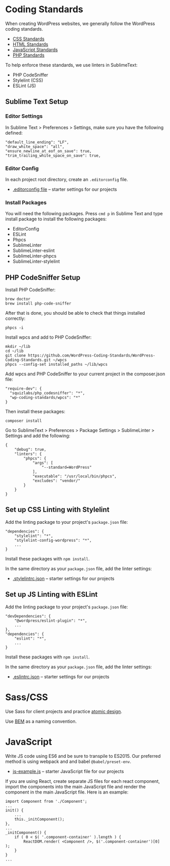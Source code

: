 # Coding Standards

When creating WordPress websites, we generally follow the WordPress coding standards.

* [CSS Standards](https://developer.wordpress.org/coding-standards/wordpress-coding-standards/css/)
* [HTML Standards](https://developer.wordpress.org/coding-standards/wordpress-coding-standards/html/)
* [JavaScript Standards](https://developer.wordpress.org/coding-standards/wordpress-coding-standards/javascript/)
* [PHP Standards](https://developer.wordpress.org/coding-standards/wordpress-coding-standards/php/)

To help enforce these standards, we use linters in SublimeText:

* PHP CodeSniffer
* Stylelint (CSS)
* ESLint (JS)

## Sublime Text Setup

### Editor Settings

In Sublime Text > Preferences > Settings, make sure you have the following defined:

	"default_line_ending": "LF",
	"draw_white_space": "all",
	"ensure_newline_at_eof_on_save": true,
	"trim_trailing_white_space_on_save": true,

### Editor Config

In each project root directory, create an `.editorconfig` file.

* [.editorconfig file](.editorconfig) – starter settings for our projects

### Install Packages

You will need the following packages. Press `cmd p` in Sublime Text and type install package to install the following packages:

* EditorConfig
* ESLint
* Phpcs
* SublimeLinter
* SublimeLinter-eslint
* SublimeLinter-phpcs
* SublimeLinter-stylelint

## PHP CodeSniffer Setup

Install PHP CodeSniffer:

	brew doctor
	brew install php-code-sniffer

After that is done, you should be able to check that things installed correctly:

	phpcs -i

Install wpcs and add to PHP CodeSniffer:

	mkdir ~/lib
	cd ~/lib
	git clone https://github.com/WordPress-Coding-Standards/WordPress-Coding-Standards.git ~/wpcs
	phpcs --config-set installed_paths ~/lib/wpcs

Add wpcs and PHP CodeSniffer to your current project in the composer.json file:

	"require-dev": {
	  "squizlabs/php_codesniffer": "*",
	  "wp-coding-standards/wpcs": "*"
	}

Then install these packages:

	composer install

Go to SublimeText > Preferences > Package Settings > SublimeLinter > Settings and add the following:

	{
		"debug": true,
		"linters": {
			"phpcs": {
				"args": [
					"--standard=WordPress"
				],
				"executable": "/usr/local/bin/phpcs",
				"excludes": "vendor/"
			}
		}
	}

## Set up CSS Linting with Stylelint

Add the linting package to your project's `package.json` file:

	"dependencies": {
		"stylelint": "*",
		"stylelint-config-wordpress": "*",
		...
	}

Install these packages with `npm install`.

In the same directory as your `package.json` file, add the linter settings:

* [.stylelintrc.json](.stylelintrc.json) – starter settings for our projects

## Set up JS Linting with ESLint

Add the linting package to your project's `package.json` file:

	"devDependencies": {
		"@wordpress/eslint-plugin": "*",
		...
	},
	"dependencies": {
		"eslint": "*",
		...
	}

Install these packages with `npm install`.

In the same directory as your `package.json` file, add the linter settings:

* [.eslintrc.json](.eslintrc.json) – starter settings for our projects

# Sass/CSS

Use Sass for client projects and practice [atomic design](https://bradfrost.com/blog/post/atomic-web-design/).

Use [BEM](http://getbem.com/introduction/) as a naming convention.

# JavaScript

Write JS code using ES6 and be sure to transpile to ES2015. Our preferred method is using webpack and and babel `@babel/preset-env`.

* [js-example.js](js-example.js) – starter JavaScript file for our projects

If you are using React, create separate JS files for each react component, import the components into the main JavaScript file and render the component in the main JavaScript file. Here is an example:

	import Component from './Component';
	...
	init() {
		...
		this._initComponent();
	},
	...
	_initComponent() {
		if ( 0 < $( '.component-container' ).length ) {
			ReactDOM.render( <Component />, $('.component-container')[0] );
		}
	}
	...
